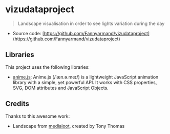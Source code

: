 # vizudataproject

> Landscape visualisation in order to see lights variation during the day

- Source code: [https://github.com/Fannyarmand/vizudataproject](https://github.com/Fannyarmand/vizudataproject)

## Libraries

This project uses the following libraries:

- [anime.js](https://github.com/juliangarnier/anime): Anime.js (/ˈæn.ə.meɪ/) is a lightweight JavaScript animation library 
with a simple, yet powerful API. It works with CSS properties, SVG, DOM attributes and JavaScript Objects.

## Credits

Thanks to this awesome work:

- Landscape from [medialoot](https://medialoot.com/item/free-vector-landscapes), created by Tony Thomas
